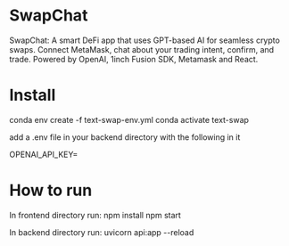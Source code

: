 # SwapChat

SwapChat: A smart DeFi app that uses GPT-based AI for seamless crypto swaps. Connect MetaMask, chat about your trading intent, confirm, and trade. Powered by OpenAI, 1inch Fusion SDK, Metamask and React.

# Install
conda env create -f text-swap-env.yml
conda activate text-swap

add a .env file in your backend directory with the following in it

OPENAI_API_KEY=<YOUR-API-KEY>


# How to run
In frontend directory run:
npm install
npm start

In backend directory run:
uvicorn api:app --reload
